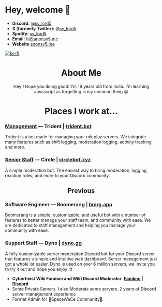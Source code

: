 # Hey, welcome 👋

- **Discord:** [@sv_lord5](https://discord.com/users/834888738919153684) 
- **X (formerly Twitter):** [@sv_lord5](https://x.com/sv_lord5) 
- **Spotify:** [sv_lord5](https://open.spotify.com/user/kxyloe5tvw4oczmbbe1fi7vcb)
- **Email:** [hi@anonsv5.me](mailto:hi@anonsv5.me)
- **Website** [anonsv5.me](https://www.anonsv5.me/)

[![ko-fi](https://ko-fi.com/img/githubbutton_sm.svg)](https://ko-fi.com/T6T6S08IM)

<div align="center">
  <h1><strong>About Me</strong></h1>
 <p>Hey!! Hope you doing good! I'm 18 years old from India. I'm learning Javascript as forgetting is my common thing 😁</p>
</div>

<div align="center">
  <h1><strong>Places I work at...</strong></h1>
</div>

### [Management](https://trident.bot/) — Trident | [trident.bot](https://trident.bot/)
Trident is a bot made for managing your roleplay servers. We integrate many features such as shift logging, moderation logging, activity tracking and more.
### [Senior Staff](https://circlebot.xyz/) — Circle | [circlebot.xyz](https://circlebot.xyz/)
A simple moderation bot. The easiest way to bring moderation, logging, reaction roles, and more to your Discord community.

 <div align="center">
  <h2><strong>Previous</strong></h2>
 <p></p>
</div>

### Software Engineer — Boomerang | [bmrg.app](https://bmrg.app/)
Boomerang is a simple, customizable, and useful bot with a number of features to better manage your staff team, and community with ease. We are dedicated to staff management and helping you manage your community with ease.

 ### Support Staff — Dyno | [dyno.gg](https://dyno.gg/)
A fully customizable server moderation Discord bot for your Discord server that features a simple and intuitive web dashboard. Server management just got a whole lot easier. Dyno is used on over 6 million servers, we invite you to try it out and hope you enjoy it!
- **Cyberheist Wiki Fandom and Wiki Discord Moderator**. **[Fandom](https://cyberheist.fandom.com/wiki/User:Svlord5)** | **[Discord](https://discord.gg/maSFWdPW7m)**
- Some Private Servers. I also Moderate some servers. 2 years of Discord server management experience
-  Former Admin for 🌟SpaceWaCe Community🌟.
<!--
# Are you working on any project?
🤷‍♂️

# Languages & Tools
<code><img height="20" src="https://raw.githubusercontent.com/github/explore/80688e429a7d4ef2fca1e82350fe8e3517d3494d/topics/javascript/javascript.png"></code>
<a href="https://discord.js.org"><img src="https://cdn.discordapp.com/attachments/740865034887888996/740865173065170994/logo-square.png" width="20" alt="discord.js" /></a>
<code><img height="20" src="https://raw.githubusercontent.com/github/explore/80688e429a7d4ef2fca1e82350fe8e3517d3494d/topics/git/git.png"></code>
<code><img alt="npm" src="https://img.shields.io/badge/-NPM-CB3837?style=flat-square&logo=npm&logoColor=white" /></code>

  |  [![Discord](https://img.shields.io/badge/Discord-5865F2?style=for-the-badge&logo=discord&logoColor=white)](https://discord.com/users/834888738919153684) 
  | [![Twitter](https://img.shields.io/badge/Twitter-00ACEE?style=for-the-badge&logo=twitter&logoColor=white)](https://twitter.com/sv_lord5)
   [![Twitter](https://img.shields.io/badge/Spotify-1DB954?style=for-the-spotify&logo=spotify&logoColor=white)](https://open.spotify.com/user/kxyloe5tvw4oczmbbe1fi7vcb)
   
## </> GitHub Stats
![Anonsv5's GitHub Stats](https://github-readme-stats.vercel.app/api?username=anonsv55&show_icons=true&theme=dracula&count_private=true&hide=prs,contribs,stars)
 
###### Also, Credits to **[DaStormer](https://github.com/DaStormer)** and **[GalaxyDanMC](https://github.com/GalaxyDanMC)**.

Made by [sv_lord5#5555](https://discord.com/users/834888738919153684) with help of [GalaxyDanMC#0001](https://discord.com/users/448857983309316096)
- **Website:** https://about.me/sv_lord5

## Discord Profile


[![Discord Presence](https://api.lanyard.rest/v1/users/834888738919153684)](https://discord.com/users/834888738919153684)
![Discord Profile](https://mydiscord.tolfix.com/?userId=834888738919153684)


-->
